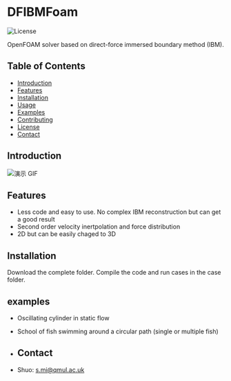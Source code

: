 # DFIBMFoam

![License](https://img.shields.io/badge/license-MIT-blue.svg) 

OpenFOAM solver based on direct-force immersed boundary method (IBM).

## Table of Contents

- [Introduction](#introduction)
- [Features](#features)
- [Installation](#installation)
- [Usage](#usage)
- [Examples](#examples)
- [Contributing](#contributing)
- [License](#license)
- [Contact](#contact)

## Introduction

![演示 GIF](https://github.com/MsureCFD/DFIBMFoam/fishSwimming.gif?raw=true)


## Features

- Less code and easy to use. No complex IBM reconstruction but can get a good result
- Second order velocity inertpolation and force distribution
- 2D but can be easily chaged to 3D

## Installation

Download the complete folder. Compile the code and run cases in the case folder.

## examples
- Oscillating cylinder in static flow

- School of fish swimming around a circular path (single or multiple fish)

- ## Contact
- Shuo: s.mi@qmul.ac.uk
